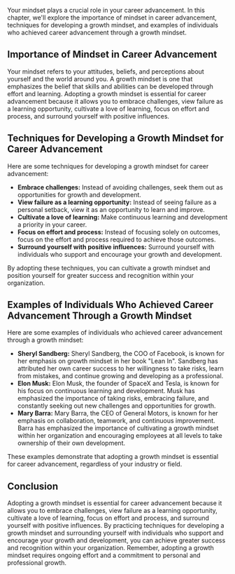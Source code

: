 
Your mindset plays a crucial role in your career advancement. In this chapter, we'll explore the importance of mindset in career advancement, techniques for developing a growth mindset, and examples of individuals who achieved career advancement through a growth mindset.

Importance of Mindset in Career Advancement
-------------------------------------------

Your mindset refers to your attitudes, beliefs, and perceptions about yourself and the world around you. A growth mindset is one that emphasizes the belief that skills and abilities can be developed through effort and learning. Adopting a growth mindset is essential for career advancement because it allows you to embrace challenges, view failure as a learning opportunity, cultivate a love of learning, focus on effort and process, and surround yourself with positive influences.

Techniques for Developing a Growth Mindset for Career Advancement
-----------------------------------------------------------------

Here are some techniques for developing a growth mindset for career advancement:

* **Embrace challenges:** Instead of avoiding challenges, seek them out as opportunities for growth and development.
* **View failure as a learning opportunity:** Instead of seeing failure as a personal setback, view it as an opportunity to learn and improve.
* **Cultivate a love of learning:** Make continuous learning and development a priority in your career.
* **Focus on effort and process:** Instead of focusing solely on outcomes, focus on the effort and process required to achieve those outcomes.
* **Surround yourself with positive influences:** Surround yourself with individuals who support and encourage your growth and development.

By adopting these techniques, you can cultivate a growth mindset and position yourself for greater success and recognition within your organization.

Examples of Individuals Who Achieved Career Advancement Through a Growth Mindset
--------------------------------------------------------------------------------

Here are some examples of individuals who achieved career advancement through a growth mindset:

* **Sheryl Sandberg:** Sheryl Sandberg, the COO of Facebook, is known for her emphasis on growth mindset in her book "Lean In". Sandberg has attributed her own career success to her willingness to take risks, learn from mistakes, and continue growing and developing as a professional.
* **Elon Musk:** Elon Musk, the founder of SpaceX and Tesla, is known for his focus on continuous learning and development. Musk has emphasized the importance of taking risks, embracing failure, and constantly seeking out new challenges and opportunities for growth.
* **Mary Barra:** Mary Barra, the CEO of General Motors, is known for her emphasis on collaboration, teamwork, and continuous improvement. Barra has emphasized the importance of cultivating a growth mindset within her organization and encouraging employees at all levels to take ownership of their own development.

These examples demonstrate that adopting a growth mindset is essential for career advancement, regardless of your industry or field.

Conclusion
----------

Adopting a growth mindset is essential for career advancement because it allows you to embrace challenges, view failure as a learning opportunity, cultivate a love of learning, focus on effort and process, and surround yourself with positive influences. By practicing techniques for developing a growth mindset and surrounding yourself with individuals who support and encourage your growth and development, you can achieve greater success and recognition within your organization. Remember, adopting a growth mindset requires ongoing effort and a commitment to personal and professional growth.
